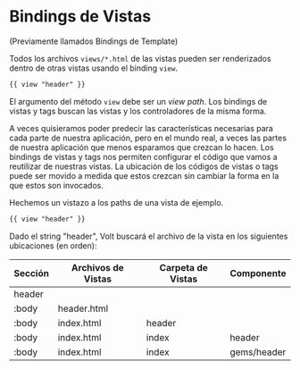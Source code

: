 # Bindings de Vistas

(Previamente llamados Bindings de Template)

Todos los archivos ```views/*.html``` de las vistas pueden ser renderizados dentro de otras vistas usando el binding ```view```.

```html
{{ view "header" }}
```

El argumento del método ```view``` debe ser un *view path*. Los bindings de vistas y tags buscan las vistas y los controladores de la misma forma.

A veces quisieramos poder predecir las características necesarias para cada parte de nuestra aplicación, pero en el mundo real, a veces las partes de nuestra aplicación que menos esparamos que crezcan lo hacen. Los bindings de vistas y tags nos permiten configurar el código que vamos a reutilizar de nuestras vistas. La ubicación de los códigos de vistas o tags puede ser movido a medida que estos crezcan sin cambiar la forma en la que estos son invocados.

Hechemos un vistazo a los paths de una vista de ejemplo.

```html
{{ view "header" }}
```

Dado el string "header", Volt buscará el archivo de la vista en los siguientes ubicaciones (en orden):

| Sección   | Archivos de Vistas    | Carpeta de Vistas    | Componente  |
|-----------|-----------------------|----------------------|-------------|
| header    |                       |                      |             |
| :body     | header.html           |                      |             |
| :body     | index.html            | header               |             |
| :body     | index.html            | index                | header      |
| :body     | index.html            | index                | gems/header |
